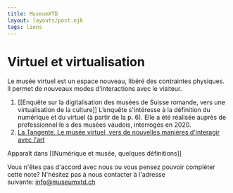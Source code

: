 ```yaml
---
title: MuseumXTD
layout: layouts/post.njk
tags: liens
---
```

# Virtuel et virtualisation
Le musée virtuel est un espace nouveau, libéré des contraintes physiques. Il permet de nouveaux modes d'interactions avec le visiteur. 

1. [[Enquête sur la digitalisation des musées de Suisse romande, vers une virtualisation de la culture]] 
   L’enquête s'intéresse à la définition du numérique et du virtuel (à partir de la p. 6). Elle a été réalisée auprès de professionnel·le·s des musées vaudois, interrogés en 2020. 
2. [La Tangente. Le musée virtuel, vers de nouvelles manières d'interagir avec l'art](https://www.latangente.io/inspirations/le-musee-virtuel-vers-de-nouvelles-manieres-d-interagir-avec-l-art)

Apparaît dans [[Numérique et musée, quelques définitions]]

Vous n'êtes pas d'accord avec nous ou vous pensez pouvoir compléter cette note? N'hésitez pas à nous contacter à l'adresse suivante: [info@museumxtd.ch](mailto:info@museumxtd.ch)